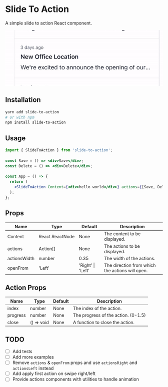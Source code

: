 # Slide To Action

A simple slide to action React component.

![demo](./demo.gif)

## Installation

```bash
yarn add slide-to-action
# or with npm
npm install slide-to-action
```

## Usage

```jsx
import { SlideToAction } from 'slide-to-action';

const Save = () => <div>Save</div>;
const Delete = () => <div>Delete</div>;

const App = () => {
  return (
    <SlideToAction Content={<div>hello world</div>} actions={[Save, Delete]} />
  );
};
```

## Props

| Name         | Type            | Default           | Description                                     |
| ------------ | --------------- | ----------------- | ----------------------------------------------- |
| Content      | React.ReactNode | None              | The content to be displayed.                    |
| actions      | Action[]        | None              | The actions to be displayed.                    |
| actionsWidth | number          | 0.35              | The width of the actions.                       |
| openFrom     | 'Left'          | 'Right' \| 'Left' | The direction from which the actions will open. |

## Action Props

| Name     | Type       | Default | Description                         |
| -------- | ---------- | ------- | ----------------------------------- |
| index    | number     | None    | The index of the action.            |
| progress | number     | None    | The progress of the action. (0-1.5) |
| close    | () => void | None    | A function to close the action.     |

## TODO

- [ ] Add tests
- [ ] Add more examples
- [ ] Remove `actions` & `openFrom` props and use `actionsRight` and `actionsLeft` instead
- [ ] Add apply first action on swipe right/left
- [ ] Provide actions components with utilities to handle animation
